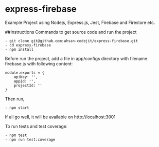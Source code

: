 # express-firebase
Example Project using Nodejs, Express.js, Jest, Firebase and Firestore etc.


##Instructions
Commands to get source code and run the project
```
- git clone git@github.com:ahsan-codejit/express-firebase.git
- cd express-firebase
- npm install
```

Before run the project, add a file in app/configs directory with filename firebase.js with following content:
```
module.exports = {
    apiKey: '',
    appId: '',
    projectId: ''
}
```

Then run,

```
- npm start
```

If all go well, it will be available on http://localhost:3001


To run tests and test coverage:

```
- npm test 
- npm run test:coverage  

```
